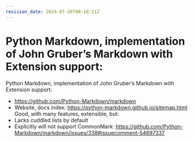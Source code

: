 ```yaml
---
revision_date: 2024-07-26T00:18:11Z
---
```

# Python Markdown, implementation of John Gruber’s Markdown with Extension support:
Python Markdown, implementation of John Gruber’s Markdown with Extension support:
* https://github.com/Python-Markdown/markdown
* Website, docs index: https://python-markdown.github.io/sitemap.html
Good, with many features, extensible, but:
* Lacks cuddled lists by default
* Explicitly will not support CommonMark: https://github.com/Python-Markdown/markdown/issues/338#issuecomment-54697337